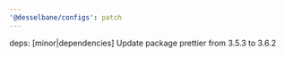 ```yaml
---
'@desselbane/configs': patch
---
```


deps: [minor|dependencies] Update package prettier from 3.5.3 to 3.6.2
